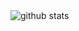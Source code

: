 <picture>

  <img alt="github stats" src="https://pixel-profile-ui.vercel.app/api/github-stats?username=Erick-C418&screen_effect=true&include_all_commits=true&pixelate_avatar=true&background=linear-gradient%28210deg%2C+%232e222fFF+0%25%2C+%2345293fFF+100%25%29+&color=%23e83b3bFF">
</picture>

